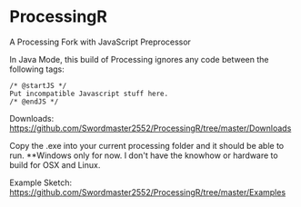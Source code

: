 ProcessingR
==========
A Processing Fork with JavaScript Preprocessor

In Java Mode, this build of Processing ignores any code between the following tags:
```
/* @startJS */
Put incompatible Javascript stuff here.
/* @endJS */
```
Downloads: https://github.com/Swordmaster2552/ProcessingR/tree/master/Downloads

Copy the .exe into your current processing folder and it should be able to run.
**Windows only for now. I don't have the knowhow or hardware to build for OSX and Linux.

Example Sketch: https://github.com/Swordmaster2552/ProcessingR/tree/master/Examples


